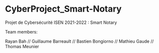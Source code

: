 # CyberProject_Smart-Notary
Projet de Cybersécurité ISEN 2021-2022 : Smart Notary

Team members:

Rayan Bah //
Guillaume Barreault //
Bastien Bongiorno //
Mathieu Gaude //
Thomas Meunier 

